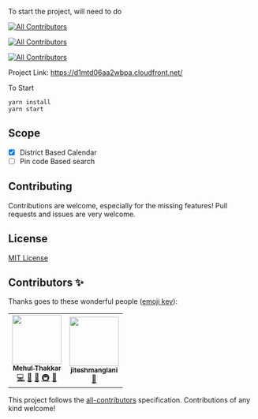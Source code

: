 To start the project, will need to do
<!-- ALL-CONTRIBUTORS-BADGE:START - Do not remove or modify this section -->
[![All Contributors](https://img.shields.io/badge/all_contributors-2-orange.svg?style=flat-square)](#contributors-)
<!-- ALL-CONTRIBUTORS-BADGE:END -->
<!-- ALL-CONTRIBUTORS-BADGE:START - Do not remove or modify this section -->
[![All Contributors](https://img.shields.io/badge/all_contributors-1-orange.svg?style=flat-square)](#contributors-)
<!-- ALL-CONTRIBUTORS-BADGE:END -->
<!-- ALL-CONTRIBUTORS-BADGE:START - Do not remove or modify this section -->
[![All Contributors](https://img.shields.io/badge/all_contributors-1-orange.svg?style=flat-square)](#contributors-)
<!-- ALL-CONTRIBUTORS-BADGE:END -->

Project Link: https://d1mtd06aa2wbpa.cloudfront.net/


To Start

```
yarn install
yarn start
```



## Scope

- [X] District Based Calendar
- [ ] Pin code Based search

## Contributing

Contributions are welcome, especially for the missing features! Pull requests and issues are very welcome.

## License

[MIT License](LICENSE)
## Contributors ✨

Thanks goes to these wonderful people ([emoji key](https://allcontributors.org/docs/en/emoji-key)):

<!-- ALL-CONTRIBUTORS-LIST:START - Do not remove or modify this section -->
<!-- prettier-ignore-start -->
<!-- markdownlint-disable -->
<table>
  <tr>
    <td align="center"><a href="https://github.com/mehulcse"><img src="https://avatars.githubusercontent.com/u/7822793?v=4?s=100" width="100px;" alt=""/><br /><sub><b>Mehul Thakkar</b></sub></a><br /><a href="https://github.com/mehulcse/findmyslot/commits?author=mehulcse" title="Code">💻</a> <a href="https://github.com/mehulcse/findmyslot/commits?author=mehulcse" title="Documentation">📖</a> <a href="#maintenance-mehulcse" title="Maintenance">🚧</a> <a href="#infra-mehulcse" title="Infrastructure (Hosting, Build-Tools, etc)">🚇</a> <a href="#ideas-mehulcse" title="Ideas, Planning, & Feedback">🤔</a></td>
    <td align="center"><a href="https://github.com/jiteshmanglani"><img src="https://avatars.githubusercontent.com/u/57885928?v=4?s=100" width="100px;" alt=""/><br /><sub><b>jiteshmanglani</b></sub></a><br /><a href="#ideas-jiteshmanglani" title="Ideas, Planning, & Feedback">🤔</a></td>
  </tr>
</table>

<!-- markdownlint-restore -->
<!-- prettier-ignore-end -->

<!-- ALL-CONTRIBUTORS-LIST:END -->

This project follows the [all-contributors](https://github.com/all-contributors/all-contributors) specification. Contributions of any kind welcome!